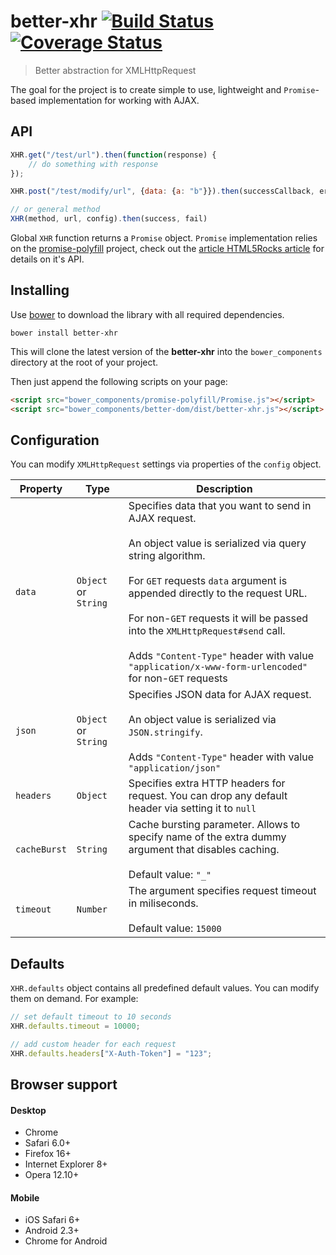 better-xhr [![Build Status][travis-image]][travis-url] [![Coverage Status][coveralls-image]][coveralls-url]
=========================
> Better abstraction for XMLHttpRequest

The goal for the project is to create simple to use, lightweight and `Promise`-based implementation for working with AJAX.

## API

```js
XHR.get("/test/url").then(function(response) {
    // do something with response
});

XHR.post("/test/modify/url", {data: {a: "b"}}).then(successCallback, errorCallback);

// or general method
XHR(method, url, config).then(success, fail)
```

Global `XHR` function returns a `Promise` object. `Promise` implementation relies on the [promise-polyfill](https://github.com/taylorhakes/promise-polyfill) project, check out the [article HTML5Rocks article](http://www.html5rocks.com/en/tutorials/es6/promises/) for details on it's API.

Installing
----------
Use [bower](http://bower.io/) to download the library with all required dependencies.

    bower install better-xhr

This will clone the latest version of the __better-xhr__ into the `bower_components` directory at the root of your project.

Then just append the following scripts on your page:

```html
<script src="bower_components/promise-polyfill/Promise.js"></script>
<script src="bower_components/better-dom/dist/better-xhr.js"></script>
```

## Configuration
You can modify `XMLHttpRequest` settings via properties of the `config` object.

| Property | Type    | Description |
| -------- | ------- | ----------- | 
| `data`   | `Object` or `String`| Specifies data that you want to send in AJAX request.<br><br>An object value is serialized via query string algorithm.<br><br>For `GET` requests `data` argument is appended directly to the request URL.<br><br>For non-`GET` requests it will be passed into the `XMLHttpRequest#send` call.<br><br>Adds `"Content-Type"` header with value `"application/x-www-form-urlencoded"` for non-`GET` requests</li> 
| `json`   | `Object` or `String` | Specifies JSON data for AJAX request.<br><br>An object value is serialized via `JSON.stringify`. <br><br>Adds `"Content-Type"` header with value `"application/json"`
| `headers` | `Object` | Specifies extra HTTP headers for request. You can drop any default header via setting it to `null`
| `cacheBurst` | `String` | Cache bursting parameter. Allows to specify name of the extra dummy argument that disables caching.<br><br>Default value: `"_"`
| `timeout` | `Number` | The argument specifies request timeout in miliseconds.<br><br>Default value: `15000`

## Defaults
`XHR.defaults` object contains all predefined default values. You can modify them on demand. For example:

```js
// set default timeout to 10 seconds
XHR.defaults.timeout = 10000; 

// add custom header for each request
XHR.defaults.headers["X-Auth-Token"] = "123";
```

## Browser support
#### Desktop
* Chrome
* Safari 6.0+
* Firefox 16+
* Internet Explorer 8+
* Opera 12.10+

#### Mobile
* iOS Safari 6+
* Android 2.3+
* Chrome for Android

[travis-url]: http://travis-ci.org/chemerisuk/better-xhr
[travis-image]: http://img.shields.io/travis/chemerisuk/better-xhr/master.svg

[coveralls-url]: https://coveralls.io/r/chemerisuk/better-xhr
[coveralls-image]: http://img.shields.io/coveralls/chemerisuk/better-xhr/master.svg
